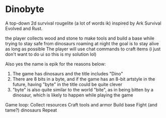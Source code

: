 # Dinobyte
A top-down 2d survival rougelite (a lot of words ik) inspired by Ark Survival Evolved and Rust.

the player collects wood and stone to make tools and build a base while trying to stay safe from dinosaurs roaming at night
the goal is to stay alive as long as possible
The player will use chat commands to craft items (i just don't want to do ui so this is my solution lol)

Also yes the name is epik for the reasons below:
1. The game has dinosaurs and the title includes "Dino"
2. There are 8 bits in a byte, and if the game has an 8-bit artstyle in the future, having "byte" in the title could be quite clever
3. "byte" is also quite similar to the world "bite", as in being bitten by a dinosaur, which is likely to happen while playing the game

Game loop:
    Collect resources
    Craft tools and armor
    Build base
    Fight (and tame?) dinosaurs
    Repeat